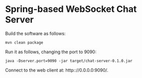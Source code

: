 # Spring-based WebSocket Chat Server

Build the software as follows:
```
mvn clean package
```

Run it as follows, changing the port to 9090:
```
java -Dserver.port=9090 -jar target/chat-server-0.1.0.jar
```

Connect to the web client at: http:://0.0.0.0:9090/.
